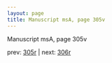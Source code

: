 ```yaml
---
layout: page
title: Manuscript msA, page 305v
---
```


Manuscript msA, page 305v

prev:  [305r](../305r) | next:  [306r](../306r)